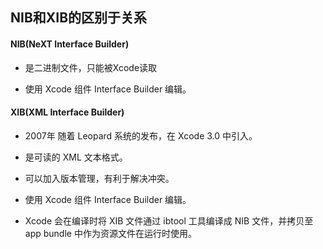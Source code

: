 ## NIB和XIB的区别于关系


#### NIB(NeXT Interface Builder)

* 是二进制文件，只能被Xcode读取

* 使用 Xcode 组件 Interface Builder 编辑。

#### XIB(XML Interface Builder)

* 2007年 随着 Leopard 系统的发布，在 Xcode 3.0 中引入。

* 是可读的 XML 文本格式。

* 可以加入版本管理，有利于解决冲突。

* 使用 Xcode 组件 Interface Builder 编辑。

* Xcode 会在编译时将 XIB 文件通过 ibtool 工具编译成 NIB 文件，并拷贝至 app bundle 中作为资源文件在运行时使用。
